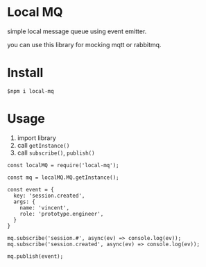 # Local MQ

simple local message queue using event emitter.

you can use this library for mocking mqtt or rabbitmq.

# Install

`$npm i local-mq`

# Usage

1. import library
2. call `getInstance()`
3. call `subscribe()`, `publish()`

```
const localMQ = require('local-mq');

const mq = localMQ.MQ.getInstance();

const event = {
  key: 'session.created',
  args: {
    name: 'vincent',
    role: 'prototype.engineer',
  }
}

mq.subscribe('session.#', async(ev) => console.log(ev));
mq.subscribe('session.created', async(ev) => console.log(ev));

mq.publish(event);
```
